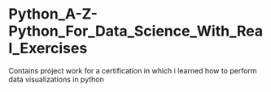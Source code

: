 # Python_A-Z-Python_For_Data_Science_With_Real_Exercises
Contains project work for a certification in which i learned how to perform data visualizations in  python
